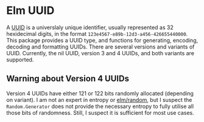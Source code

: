 # Elm UUID

A [UUID](https://en.wikipedia.org/wiki/Universally_unique_identifier) is a universlaly unique identifier, usually represented as 32 hexidecimal digits, in the format `123e4567-e89b-12d3-a456-426655440000`. This package provides a UUID type, and functions for generating, encoding, decoding and formatting UUIDs. There are several versions and variants of UUID. Currently, the nil UUID, version 3 and 4 UUIDs, and both variants are supported.

## Warning about Version 4 UUIDs

Version 4 UUIDs have either 121 or 122 bits randomly allocated (depending on variant). I am not an expert in entropy or [elm/random](https://package.elm-lang.org/packages/elm/random/latest/), but I suspect the `Random.Generator` does not provide the necessary entropy to fully utilise all those bits of randomness. Still, I suspect it is sufficient for most use cases.
